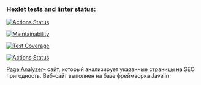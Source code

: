 ### Hexlet tests and linter status:
[![Actions Status](https://github.com/xushaha/java-project-72/workflows/hexlet-check/badge.svg)](https://github.com/xushaha/java-project-72/actions)

[![Maintainability](https://api.codeclimate.com/v1/badges/76c585dd3f0d022145c7/maintainability)](https://codeclimate.com/github/xushaha/java-project-72/maintainability)


[![Test Coverage](https://api.codeclimate.com/v1/badges/76c585dd3f0d022145c7/test_coverage)](https://codeclimate.com/github/xushaha/java-project-72/test_coverage)

[![Actions Status](https://github.com/xushaha/java-project-72/workflows/Java%20CI/badge.svg)](https://github.com/xushaha/java-project-72/actions)


[Page Analyzer](https://page-analyzer-ho03.onrender.com/)– сайт, который анализирует указанные страницы на SEO пригодность. Веб-сайт выполнен на базе фреймворка Javalin
